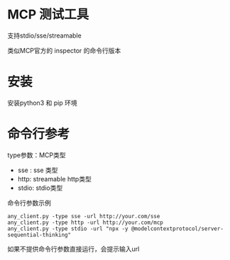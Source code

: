 # MCP 测试工具

支持stdio/sse/streamable

类似MCP官方的 inspector 的命令行版本

# 安装

安装python3 和 pip 环境

# 命令行参考

type参数：MCP类型
- sse : sse 类型
- http: streamable http类型
- stdio: stdio类型 

命令行参数示例
```
any_client.py -type sse -url http://your.com/sse
any_client.py -type http -url http://your.com/mcp
any_client.py -type stdio -url "npx -y @modelcontextprotocol/server-sequential-thinking"
```

如果不提供命令行参数直接运行，会提示输入url




